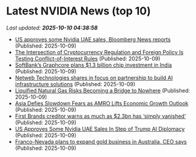 # Latest NVIDIA News (top 10)
_Last updated: **2025-10-10 04:38:58**_

- [US approves some Nvidia UAE sales, Bloomberg News reports](https://finance.yahoo.com/news/us-approves-nvidia-uae-sales-043216841.html) (Published: 2025-10-09)
- [The Intersection of Cryptocurrency Regulation and Foreign Policy Is Testing Conflict-of-Interest Rules](https://clsbluesky.law.columbia.edu/2025/10/09/the-intersection-of-cryptocurrency-regulation-and-foreign-policy-is-testing-conflict-of-interest-rules/) (Published: 2025-10-09)
- [SoftBank’s Graphcore plans $1.3 billion chip investment in India](https://economictimes.indiatimes.com/tech/technology/softbanks-graphcore-plans-1-3-billion-chip-investment-in-india/articleshow/124404096.cms) (Published: 2025-10-09)
- [Netweb Technologies shares in focus on partnership to build AI infrastructure solutions](https://economictimes.indiatimes.com/markets/stocks/news/netweb-technologies-shares-in-focus-on-partnership-to-build-ai-infrastructure-solutions/articleshow/124404085.cms) (Published: 2025-10-09)
- [Liquified Natural Gas Risks Becoming a Bridge to Nowhere](https://biztoc.com/x/4b1eb2120f993fd2) (Published: 2025-10-09)
- [Asia Defies Slowdown Fears as AMRO Lifts Economic Growth Outlook](https://biztoc.com/x/a9abc850ff8c0164) (Published: 2025-10-09)
- [First Brands creditor warns as much as $2.3bn has ‘simply vanished’](https://biztoc.com/x/0d52b00ddae138e0) (Published: 2025-10-09)
- [US Approves Some Nvidia UAE Sales In Step of Trump AI Diplomacy](https://biztoc.com/x/94d766648149c23c) (Published: 2025-10-09)
- [Franco-Nevada plans to expand gold business in Australia, CEO says](https://biztoc.com/x/a4779a76d07fc8f7) (Published: 2025-10-09)
